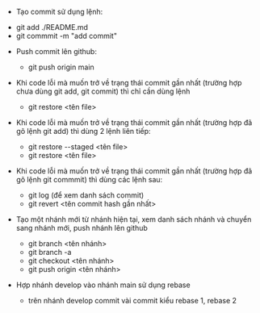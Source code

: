 - Tạo commit sử dụng lệnh:
+ git add ./README.md
+ git commmit -m "add commit"
- Push commit lên github:
    + git push origin main
- Khi code lỗi mà muốn trở về trạng thái commit gần nhất (trường hợp chưa dùng git add, git commit) thì chỉ cần dùng lệnh 
    + git restore <tên file>
- Khi code lỗi mà muốn trở về trạng thái commit gần nhất (trường hợp đã gõ lệnh git add) thì dùng 2 lệnh liên tiếp:
    + git restore --staged  <tên file>
    + git restore <tên file>
- Khi code lỗi mà muốn trở về trạng thái commit gần nhất (trường hợp đã gõ lệnh git commmit) thì dùng các lệnh sau:
    + git log (để xem danh sách commit)
    + git revert <tên commit hash gần nhất>
- Tạo một nhánh mới từ nhánh hiện tại, xem danh sách nhánh và chuyển sang nhánh mới, push nhánh lên github
    + git branch <tên nhánh>
    + git branch -a
    + git checkout <tên nhánh>
    + git push origin <tên nhánh>

- Hợp nhánh develop vào nhánh main sử dụng rebase
    + trên nhánh develop commit vài commit kiểu rebase 1, rebase 2